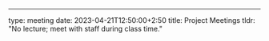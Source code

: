 ---
type: meeting 
date: 2023-04-21T12:50:00+2:50
title: Project Meetings 
tldr: "No lecture; meet with staff during class time."

